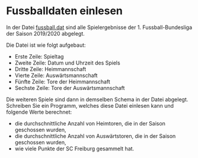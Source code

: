 # Fussballdaten einlesen

In der Datei [fussball.dat](fussball.dat) sind alle Spielergebnisse der 1. Fussball-Bundesliga der Saison 2019/2020 abgelegt.

Die Datei ist wie folgt aufgebaut:
- Erste Zeile: Spieltag
- Zweite Zeile: Datum und Uhrzeit des Spiels
- Dritte Zeile: Heimmannschaft
- Vierte Zeile: Auswärtsmannschaft
- Fünfte Zeile: Tore der Heimmannschaft
- Sechste Zeile: Tore der Auswärtsmannschaft

Die weiteren Spiele sind dann in demselben Schema in der Datei abgelegt.
Schreiben Sie ein Programm, welches diese Datei einlesen kann und folgende Werte berechnet:
- die durchschnittliche Anzahl von Heimtoren, die in der Saison geschossen wurden,
- die durchschnittliche Anzahl von Auswärtstoren, die in der Saison geschossen wurden,
- wie viele Punkte der SC Freiburg gesammelt hat.
